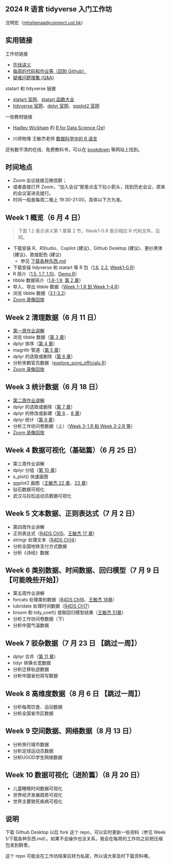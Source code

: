 ## 2024 R 语言 tidyverse 入门工作坊

<!-- [点击回到 Github](https://github.com/socimh/2024-Summer-R-Workshop) -->

沈明宏（[mhshenaa@connect.ust.hk](mailto:mhshenaa@connect.ust.hk)）

## 实用链接

工作坊链接

- [在线讲义](https://socimh.github.io/intro2tidy/)
- [每周的代码和作业等（回到 Github）](https://github.com/socimh/2024-Summer-R-Workshop)
- [疑难问题搜集 (Q&A)](https://docs.qq.com/doc/DZWdQREVuUEtTV0l4?scene=45af37bc0fcf6a8f5e1ec050JkZHs1)

statart 和 tidyverse 链接

- [statart 官网](https://socimh.github.io/statart/index.html)、[statart 函数大全](https://socimh.github.io/statart/reference/index.html)
- [tidyverse 官网](https://www.tidyverse.org/packages/)、[dplyr 官网](https://dplyr.tidyverse.org/)、[ggplot2 官网](https://ggplot2.tidyverse.org/)

一些教材链接

- [Hadley Wickham](https://hadley.nz/) 的 [R for Data Science (2e)](https://r4ds.hadley.nz/)
<!-- 北大数学 李东风老师 [R 语言教程](https://www.math.pku.edu.cn/teachers/lidf/docs/Rbook/html/_Rbook/index.html) -->
- 川师物理 王敏杰老师 [数据科学中的 R 语言](https://bookdown.org/wangminjie/R4DS/author.html)

还有数不清的在线、免费教科书，可以在 [bookdown](https://bookdown.org/home/archive/) 等网站上找到。

## 时间地点

- Zoom 会议链接见微信群；
- 或者直接打开 Zoom，“加入会议”那里点击下拉小箭头，找到历史会议，原来的会议室进去就行。
- 时间一般是每周二晚上 19:30-21:00，具体以下方为准。

## Week 1 概览（6 月 4 日）

> 下面 1.2 表示讲义第 1 章第 2 节，Week1-0.R 表示相应 R 代码文件。后同。

- 下载安装 R、RStudio、Copilot (建议)、Github Desktop (建议)、更纱黑体 (建议)、敦煌配色 (建议)
  - 参见 [下载各种东西.md](https://github.com/socimh/2024-Summer-R-Workshop/blob/main/Week%201/%E4%B8%8B%E8%BD%BD%E5%90%84%E7%A7%8D%E4%B8%9C%E8%A5%BF.md)
- 下载安装 tidyverse 和 statart 等 R 包（[1.6](https://socimh.github.io/intro2tidy/intro.html), [2.2](https://socimh.github.io/intro2tidy/tibble.html), [Week1-0.R](https://github.com/socimh/2024-Summer-R-Workshop/blob/main/Week%201/Week1-0.%20install_packages.R)）
- R 简介（[1.5, 1.7, 1.10](https://socimh.github.io/intro2tidy/intro.html)、[Demo.R](https://github.com/socimh/2024-Summer-R-Workshop/blob/main/Week%201/Week%201.%20Demo.R)）
- tibble 数据简介（[1.8-1.9](https://socimh.github.io/intro2tidy/intro.html), [第 2 章](https://socimh.github.io/intro2tidy/tibble.html)）
- 导入、导出 tibble 数据（[Week 1-1.R 到 Week 1-4.R](https://github.com/socimh/2024-Summer-R-Workshop/tree/main/Week%201)）
- 浏览 tibble 数据（[3.1-3.2](https://socimh.github.io/intro2tidy/dplyr-skim.html)）
- [Zoom 录像回放](https://hkust.zoom.us/rec/share/BctFpkiuSJ-Fu_My1Iu4FZjspod3VcfE2hc8B8Llf2VXzjyNbvurA4cLjx_09zkw.u9NJYutAgH8op6MG)

## Week 2 清理数据（6 月 11 日）

- [第一周作业讲解](https://github.com/socimh/2024-Summer-R-Workshop/blob/main/Week%201/Week%201%20Assignment/Week1%20Assignment%20Solution.R)
- 浏览 tibble 数据（[第 3 章](https://socimh.github.io/intro2tidy/dplyr-skim.html)）
- dplyr 排序（[第 4 章](https://socimh.github.io/intro2tidy/dplyr-sort.html)）
- magrittr 管道（[第 5 章](https://socimh.github.io/intro2tidy/dplyr-pipe.html)）
- dplyr 的选取或删除（[第 6 章](https://socimh.github.io/intro2tidy/dplyr-grammar.html)）
- 分析宋朝官员数据（[explore_song_officials.R](https://github.com/socimh/2024-Summer-R-Workshop/blob/main/Week%202/explore_Song_officials.R)）
- [Zoom 录像回放](https://hkust.zoom.us/rec/share/2Cx0Gtdakqu7yJu17TcsRHJUOBXU02aQnMaCVpCvjGZxlECuXth9Gj3OgbSnpQiL.j6BskjhHfKlC-fBl)

## Week 3 统计数据（6 月 18 日）

- [第二周作业讲解](https://github.com/socimh/2024-Summer-R-Workshop/blob/main/Week%202/Week%202%20Assignment/Week2%20Assignment%20Solution.R)
- dplyr 的选取或删除（[第 7 章](https://socimh.github.io/intro2tidy/dplyr-select.html)）
- dplyr 的修改或新建（[第 6](https://socimh.github.io/intro2tidy/dplyr-grammar.html) 、[8 章](https://socimh.github.io/intro2tidy/dplyr-mutate.html)）
- dplyr 统计（[第 9 章](https://socimh.github.io/intro2tidy/dplyr-stat.html)）
- 分析工作坊问卷数据（上）（[Week 3-1.R 和 Week 3-2.R 等](https://github.com/socimh/2024-Summer-R-Workshop/tree/main/Week%203)）
- [Zoom 录像回放](https://hkust.zoom.us/rec/share/oQM37hEeBRMvhiNsuR6LeBS8y4hmtmh2RKeZehGdU7IKChvrRTljfhlnRSR9DP1a.maAyum5DEeCJ6FLE)

## Week 4 数据可视化（基础篇）（6 月 25 日）

- 第三周作业讲解
- dplyr 分组（[第 10 章](https://socimh.github.io/intro2tidy/dplyr-group.html)）
- s_plot() 快速画图
- ggplot2 画图（[王敏杰 22 章](https://bookdown.org/wangminjie/R4DS/tidyverse-ggplot2-geom.html)、[23 章](https://bookdown.org/wangminjie/R4DS/tidyverse-ggplot2-scales.html)）
- 钻石数据可视化
- 武汉马拉松运动员数据可视化

## Week 5 文本数据、正则表达式（7 月 2 日）

- 第四周作业讲解
- 正则表达式（[R4DS Ch15](https://r4ds.hadley.nz/regexps)、[王敏杰 17 章](https://bookdown.org/wangminjie/R4DS/tidyverse-stringr.html)）
- stringr 处理文本（[R4DS Ch14](https://r4ds.hadley.nz/strings.html)）
- 分析全国地铁支付方式数据
- 分析《诗经》数据

## Week 6 类别数据、时间数据、回归模型（7 月 9 日 【可能晚些开始】）

- 第五周作业讲解
- forcats 处理类别数据（[R4DS Ch16](https://r4ds.hadley.nz/factors)、[王敏杰 18章](https://bookdown.org/wangminjie/R4DS/tidyverse-forcats.html)）
- lubridate 处理时间数据（[R4DS Ch17](https://r4ds.hadley.nz/datetimes)）
- broom 和 tidy_coef() 提取回归模型结果（[王敏杰 51章](https://bookdown.org/wangminjie/R4DS/tidystats-broom.html)）
- 分析工作坊问卷数据（下）
- 分析中国气温数据

## Week 7 驳杂数据（7 月 23 日 【跳过一周】）

- dplyr 合并（[第 11 章](https://socimh.github.io/intro2tidy/dplyr-join.html)）
- tidyr 转换长宽数据
- 分析迁移轨迹数据
- 分析中国省份简写数据

## Week 8 高维度数据（8 月 6 日 【跳过一周】）

- 分析每周饮食、运动数据
- 分析全国省市区数据

## Week 9 空间数据、网络数据（8 月 13 日）

- 分析旅行城市数据
- 分析足球运动员数据
- 分析UGOD学生网络数据

## Week 10 数据可视化（进阶篇）（8 月 20 日）

- 儿童睡眠时间数据可视化
- 世界经济发展趋势可视化
- 世界主要致死疾病可视化


## 说明

下载 Github Desktop 以后 fork 这个 repo，可以实时更新一些资料（参见 Week 1/下载各种东西.md）。如果不会操作也没关系，我会在每周的工作坊之前把压缩包发到群里。

这个 repo 可能会在工作坊结束后转为私密，所以请大家及时下载资料噢。
